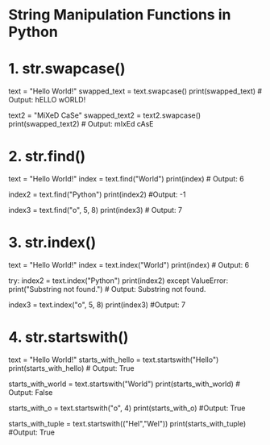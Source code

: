 # String Manipulation Functions in Python

# 1. str.swapcase()
text = "Hello World!"
swapped_text = text.swapcase()
print(swapped_text)  # Output: hELLO wORLD!

text2 = "MiXeD CaSe"
swapped_text2 = text2.swapcase()
print(swapped_text2) # Output: mIxEd cAsE

# 2. str.find()
text = "Hello World!"
index = text.find("World")
print(index)  # Output: 6

index2 = text.find("Python")
print(index2) #Output: -1

index3 = text.find("o", 5, 8)
print(index3) # Output: 7

# 3. str.index()
text = "Hello World!"
index = text.index("World")
print(index)  # Output: 6

try:
    index2 = text.index("Python")
    print(index2)
except ValueError:
    print("Substring not found.") # Output: Substring not found.

index3 = text.index("o", 5, 8)
print(index3) #Output: 7

# 4. str.startswith()
text = "Hello World!"
starts_with_hello = text.startswith("Hello")
print(starts_with_hello)  # Output: True

starts_with_world = text.startswith("World")
print(starts_with_world)  # Output: False

starts_with_o = text.startswith("o", 4)
print(starts_with_o) #Output: True

starts_with_tuple = text.startswith(("Hel","Wel"))
print(starts_with_tuple) #Output: True